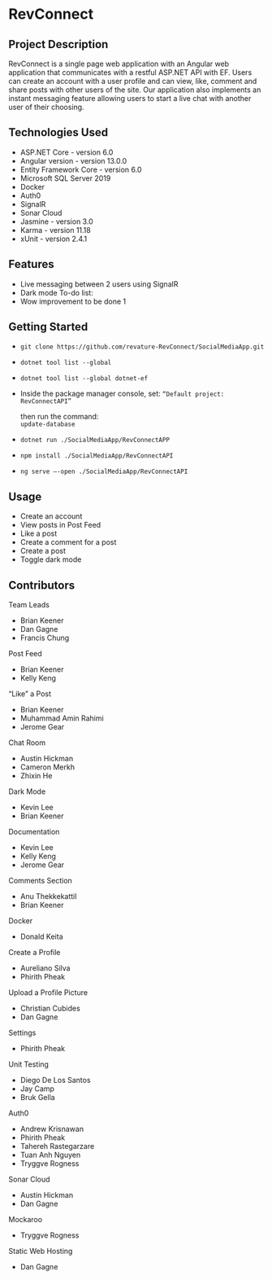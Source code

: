 
# RevConnect

## Project Description

RevConnect is a single page web application with an Angular web application that communicates with a restful ASP.NET API with EF. Users can create an account with a user profile and can view, like, comment and share posts with other users of the site. Our application also implements an instant messaging feature allowing users to start a live chat with another user of their choosing.

## Technologies Used

* ASP.NET Core - version 6.0                        
* Angular version - version 13.0.0                 
* Entity Framework Core - version 6.0
* Microsoft SQL Server 2019
* Docker
* Auth0
* SignalR                                  	
* Sonar Cloud
* Jasmine - version 3.0
* Karma - version 11.18
* xUnit - version 2.4.1

## Features

* Live messaging between 2 users using SignalR 
* Dark mode
To-do list:
* Wow improvement to be done 1

## Getting Started

- `git clone https://github.com/revature-RevConnect/SocialMediaApp.git`
- `dotnet tool list --global`
- `dotnet tool list --global dotnet-ef`

- Inside the package manager console, set: 
 `“Default project: RevConnectAPI”`

  then run the command:  
  `update-database`

- `dotnet run ./SocialMediaApp/RevConnectAPP`
- `npm install ./SocialMediaApp/RevConnectAPI`
- `ng serve –-open ./SocialMediaApp/RevConnectAPI`


## Usage
- Create an account 
- View posts in Post Feed
- Like a post
- Create a comment for a post
- Create a post 
- Toggle dark mode


## Contributors

Team Leads
- Brian Keener 
- Dan Gagne
- Francis Chung

Post Feed
- Brian Keener
- Kelly Keng

“Like” a Post
- Brian Keener
- Muhammad Amin Rahimi
- Jerome Gear

Chat Room
- Austin Hickman
- Cameron Merkh   
- Zhixin He

Dark Mode
- Kevin Lee
- Brian Keener

Documentation
- Kevin Lee
- Kelly Keng
- Jerome Gear

Comments Section 
- Anu Thekkekattil
- Brian Keener

Docker 
- Donald Keita

Create a Profile
- Aureliano Silva
- Phirith Pheak

Upload a Profile Picture
- Christian Cubides
- Dan Gagne

Settings 
- Phirith Pheak

Unit Testing
- Diego De Los Santos
- Jay Camp  
- Bruk Gella  

Auth0
- Andrew Krisnawan
- Phirith Pheak
- Tahereh Rastegarzare
- Tuan Anh Nguyen
- Tryggve Rogness

Sonar Cloud 
- Austin Hickman
- Dan Gagne

Mockaroo 
- Tryggve Rogness

Static Web Hosting
- Dan Gagne

